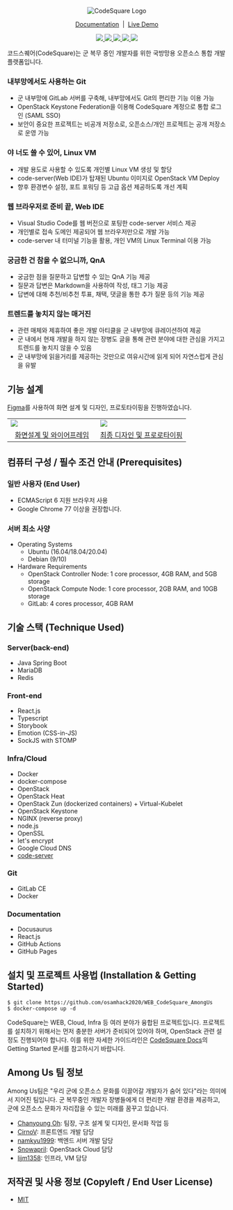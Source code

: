 <p align="center">
    <img src="https://user-images.githubusercontent.com/19200664/96371041-e0dabf00-119a-11eb-972e-ecda3c0a5b6a.png" alt="CodeSquare Logo">
</p>
<p align="center">
    <a href="https://docs.codesquare.space">Documentation</a>&nbsp;&nbsp;|&nbsp;&nbsp;<a href="https://codesquare.space">Live Demo</a>
</p>
<p align="center">
    <a href="#">
        <img src="https://img.shields.io/github/license/osamhack2020/WEB_CodeSquare_AmongUs">
        <img src="https://img.shields.io/github/issues/osamhack2020/WEB_CodeSquare_AmongUs">
        <img src="https://img.shields.io/github/stars/osamhack2020/WEB_CodeSquare_AmongUs">
        <img src="https://img.shields.io/github/forks/osamhack2020/WEB_CodeSquare_AmongUs">
        <img src="https://img.shields.io/badge/OSAM_Hackathon_2020-Done-blue">
    </a>
</p>

코드스퀘어(CodeSquare)는 군 복무 중인 개발자를 위한 국방망용 오픈소스 통합 개발 플랫폼입니다.

### 내부망에서도 사용하는 Git

- 군 내부망에 GitLab 서버를 구축해, 내부망에서도 Git의 편리한 기능 이용 가능
- OpenStack Keystone Federation을 이용해 CodeSquare 계정으로 통합 로그인 (SAML SSO)
- 보안이 중요한 프로젝트는 비공개 저장소로, 오픈소스/개인 프로젝트는 공개 저장소로 운영 가능

### 야 너도 쓸 수 있어, Linux VM

- 개발 용도로 사용할 수 있도록 개인별 Linux VM 생성 및 할당
- code-server(Web IDE)가 탑재된 Ubuntu 이미지로 OpenStack VM Deploy
- 향후 환경변수 설정, 포트 포워딩 등 고급 옵션 제공하도록 개선 계획

### 웹 브라우저로 준비 끝, Web IDE

- Visual Studio Code를 웹 버전으로 포팅한 code-server 서비스 제공
- 개인별로 접속 도메인 제공되어 웹 브라우저만으로 개발 가능
- code-server 내 터미널 기능을 활용, 개인 VM의 Linux Terminal 이용 가능

### 궁금한 건 참을 수 없으니까, QnA

- 궁금한 점을 질문하고 답변할 수 있는 QnA 기능 제공
- 질문과 답변은 Markdown을 사용하여 작성, 태그 기능 제공
- 답변에 대해 추천/비추천 투표, 채택, 댓글을 통한 추가 질문 등의 기능 제공

### 트렌드를 놓치지 않는 매거진

- 관련 매체와 제휴하여 좋은 개발 아티클을 군 내부망에 큐레이션하여 제공
- 군 내에서 현재 개발을 하지 않는 장병도 글을 통해 관련 분야에 대한 관심을 가지고 트렌드를 놓치지 않을 수 있음
- 군 내부망에 읽을거리를 제공하는 것만으로 여유시간에 읽게 되어 자연스럽게 관심을 유발

## 기능 설계

[Figma](http://figma.com/)를 사용하여 화면 설계 및 디자인, 프로토타이핑을 진행하였습니다.

<table>
    <tr>
        <td width="50%">
            <img src="https://user-images.githubusercontent.com/19200664/97776386-cf39e400-1baa-11eb-963f-63c867992a34.PNG">
        </td>
        <td width="50%">
            <img src="https://user-images.githubusercontent.com/19200664/97776387-d06b1100-1baa-11eb-8c52-c4ffeaa5d58f.PNG">
        </td>
    </tr>
    <tr>
        <td align="center">
            <a href="https://www.figma.com/file/dZctafF9pSgbQbYhQYhP7O/Wireframe?node-id=4%3A98">화면설계 및 와이어프레임</a>
        </td>
        <td align="center">
            <a href="https://www.figma.com/file/7xEZdSH228mjjPT0HgKZjC/Design?node-id=0%3A1">최종 디자인 및 프로로타이핑</a>
        </td>
    </tr>
</table>

## 컴퓨터 구성 / 필수 조건 안내 (Prerequisites)
### 일반 사용자 (End User)
- ECMAScript 6 지원 브라우저 사용
- Google Chrome 77 이상을 권장합니다.

### 서버 최소 사양
- Operating Systems
    - Ubuntu (16.04/18.04/20.04)
    - Debian (9/10)
- Hardware Requirements
    - OpenStack Controller Node: 1 core processor, 4GB RAM, and 5GB storage
    - OpenStack Compute Node: 1 core processor, 2GB RAM, and 10GB storage
    - GitLab: 4 cores processor, 4GB RAM

## 기술 스택 (Technique Used)
### Server(back-end)
- Java Spring Boot
- MariaDB
- Redis

### Front-end
- React.js
- Typescript
- Storybook
- Emotion (CSS-in-JS)
- SockJS with STOMP

### Infra/Cloud
- Docker
- docker-compose
- OpenStack
- OpenStack Heat
- OpenStack Zun (dockerized containers) + Virtual-Kubelet
- OpenStack Keystone
- NGINX (reverse proxy)
- node.js
- OpenSSL
- let's encrypt
- Google Cloud DNS
- [code-server](https://github.com/cdr/code-server)

### Git
- GitLab CE
- Docker

### Documentation
- Docusaurus
- React.js
- GitHub Actions
- GitHub Pages

## 설치 및 프로젝트 사용법 (Installation & Getting Started)

```
$ git clone https://github.com/osamhack2020/WEB_CodeSquare_AmongUs
$ docker-compose up -d
```

CodeSquare는 WEB, Cloud, Infra 등 여러 분야가 융합된 프로젝트입니다. 프로젝트를 설치하기 위해서는 먼저 충분한 서버가 준비되어 있어야 하며, OpenStack 관련 설정도 진행되어야 합니다. 이를 위한 자세한 가이드라인은 [CodeSquare Docs](https://docs.codesquare.space)의 Getting Started 문서를 참고하시기 바랍니다.

## Among Us 팀 정보

Among Us팀은 "우리 군에 오픈소스 문화를 이끌어갈 개발자가 숨어 있다"라는 의미에서 지어진 팀입니다. 군 복무중인 개발자 장병들에게 더 편리한 개발 환경을 제공하고, 군에 오픈소스 문화가 자리잡을 수 있는 미래를 꿈꾸고 있습니다.

- [Chanyoung Oh](https://github.com/shydah): 팀장, 구조 설계 및 디자인, 문서화 작업 등
- [CirnoV](https://github.com/CirnoV): 프론트엔드 개발 담당
- [namkyu1999](https://github.com/namkyu1999): 백엔드 서버 개발 담당
- [Snowapril](https://github.com/Snowapril): OpenStack Cloud 담당
- [lijm1358](https://github.com/lijm1358): 인프라, VM 담당

## 저작권 및 사용 정보 (Copyleft / End User License)
- [MIT](https://github.com/osamhack2020/WEB_CodeSquare_AmongUs/blob/master/README.md)
